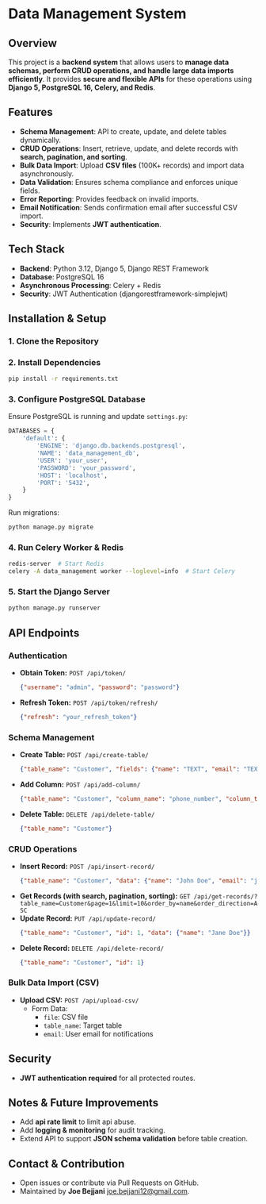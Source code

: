 # Data Management System

## Overview
This project is a **backend system** that allows users to **manage data schemas, perform CRUD operations, and handle large data imports efficiently**. It provides **secure and flexible APIs** for these operations using **Django 5, PostgreSQL 16, Celery, and Redis**.

## Features
- **Schema Management**: API to create, update, and delete tables dynamically.
- **CRUD Operations**: Insert, retrieve, update, and delete records with **search, pagination, and sorting**.
- **Bulk Data Import**: Upload **CSV files** (100K+ records) and import data asynchronously.
- **Data Validation**: Ensures schema compliance and enforces unique fields.
- **Error Reporting**: Provides feedback on invalid imports.
- **Email Notification**: Sends confirmation email after successful CSV import.
- **Security**: Implements **JWT authentication**.

## Tech Stack
- **Backend**: Python 3.12, Django 5, Django REST Framework
- **Database**: PostgreSQL 16
- **Asynchronous Processing**: Celery + Redis
- **Security**: JWT Authentication (djangorestframework-simplejwt)

## Installation & Setup
### 1. Clone the Repository

### 2. Install Dependencies
```bash
pip install -r requirements.txt
```

### 3. Configure PostgreSQL Database
Ensure PostgreSQL is running and update `settings.py`:
```python
DATABASES = {
    'default': {
        'ENGINE': 'django.db.backends.postgresql',
        'NAME': 'data_management_db',
        'USER': 'your_user',
        'PASSWORD': 'your_password',
        'HOST': 'localhost',
        'PORT': '5432',
    }
}
```
Run migrations:
```bash
python manage.py migrate
```

### 4. Run Celery Worker & Redis
```bash
redis-server  # Start Redis
celery -A data_management worker --loglevel=info  # Start Celery
```

### 5. Start the Django Server
```bash
python manage.py runserver
```

## API Endpoints
### Authentication
- **Obtain Token:** `POST /api/token/`
  ```json
  {"username": "admin", "password": "password"}
  ```
- **Refresh Token:** `POST /api/token/refresh/`
  ```json
  {"refresh": "your_refresh_token"}
  ```

### Schema Management
- **Create Table:** `POST /api/create-table/`
  ```json
  {"table_name": "Customer", "fields": {"name": "TEXT", "email": "TEXT UNIQUE", "created_at": "DATE"}}
  ```
- **Add Column:** `POST /api/add-column/`
  ```json
  {"table_name": "Customer", "column_name": "phone_number", "column_type": "TEXT"}
  ```
- **Delete Table:** `DELETE /api/delete-table/`
  ```json
  {"table_name": "Customer"}
  ```

### CRUD Operations
- **Insert Record:** `POST /api/insert-record/`
  ```json
  {"table_name": "Customer", "data": {"name": "John Doe", "email": "john@example.com"}}
  ```
- **Get Records (with search, pagination, sorting):** `GET /api/get-records/?table_name=Customer&page=1&limit=10&order_by=name&order_direction=ASC`
- **Update Record:** `PUT /api/update-record/`
  ```json
  {"table_name": "Customer", "id": 1, "data": {"name": "Jane Doe"}}
  ```
- **Delete Record:** `DELETE /api/delete-record/`
  ```json
  {"table_name": "Customer", "id": 1}
  ```

### Bulk Data Import (CSV)
- **Upload CSV:** `POST /api/upload-csv/`
  - Form Data:
    - `file`: CSV file
    - `table_name`: Target table
    - `email`: User email for notifications

## Security
- **JWT authentication required** for all protected routes.

## Notes & Future Improvements
- Add **api rate limit** to limit api abuse.
- Add **logging & monitoring** for audit tracking.
- Extend API to support **JSON schema validation** before table creation.

## Contact & Contribution
- Open issues or contribute via Pull Requests on GitHub.
- Maintained by **Joe Bejjani** joe.bejjani12@gmail.com.


